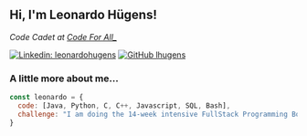 <h2> Hi, I'm Leonardo Hügens!</h2>
<p><em>Code Cadet at <a href="http://www.codeforall.com">Code For All_</a>
</em></p>

[![Linkedin: leonardohugens](https://img.shields.io/badge/-leonardohugens-blue?style=flat-square&logo=Linkedin&logoColor=white&link=https://www.linkedin.com/in/leonardohugens/)](https://www.linkedin.com/in/leonardohugens/)
[![GitHub lhugens](https://img.shields.io/github/followers/thaiane?label=follow&style=social)](https://github.com/lhugens)


### A little more about me...  

```javascript
const leonardo = {
  code: [Java, Python, C, C++, Javascript, SQL, Bash],
  challenge: "I am doing the 14-week intensive FullStack Programming Bootcamp at Code For All_!"
}
```
